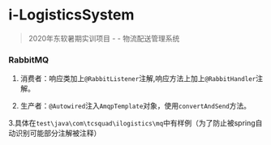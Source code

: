 # i-LogisticsSystem

> 2020年东软暑期实训项目 - - 物流配送管理系统

### RabbitMQ

1. 消费者：响应类加上`@RabbitListener`注解,响应方法上加上`@RabbitHandler`注解。

2. 生产者：`@Autowired`注入`AmqpTemplate`对象，使用`convertAndSend`方法。

3.具体在`test\java\com\tcsquad\ilogistics\mq`中有样例（为了防止被spring自动识别可能部分注解被注释）